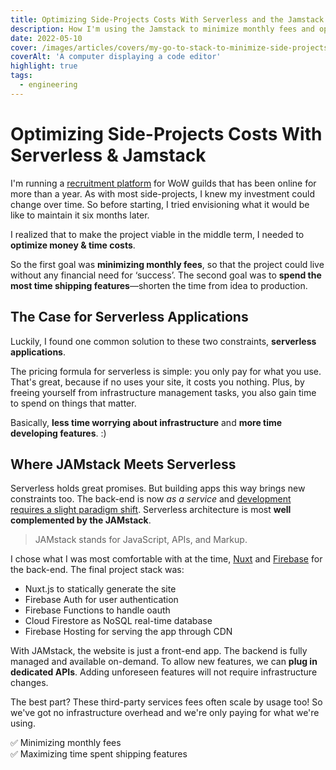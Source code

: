 ```yaml
---
title: Optimizing Side-Projects Costs With Serverless and the Jamstack
description: How I'm using the Jamstack to minimize monthly fees and optimize for time spent shipping features.
date: 2022-05-10
cover: /images/articles/covers/my-go-to-stack-to-minimize-side-projects-costs.jpeg
coverAlt: 'A computer displaying a code editor'
highlight: true
tags:
  - engineering
---
```


# Optimizing Side-Projects Costs With Serverless & Jamstack

I'm running a [recruitment platform](/blog/launching-a-recruitment-platform-for-classic-guilds) for WoW guilds that has been online for more than a year. As with most side-projects, I knew my investment could change over time. So before starting, I tried envisioning what it would be like to maintain it six months later.

I realized that to make the project viable in the middle term, I needed to **optimize money & time costs**.

So the first goal was **minimizing monthly fees**, so that the project could live without any financial need for ‘success’. The second goal was to **spend the most time shipping features**—shorten the time from idea to production.

## The Case for Serverless Applications

Luckily, I found one common solution to these two constraints, **serverless applications**.

The pricing formula for serverless is simple: you only pay for what you use. That's great, because if no uses your site, it costs you nothing. Plus, by freeing yourself from infrastructure management tasks, you also gain time to spend on things that matter.

Basically, **less time worrying about infrastructure** and **more time developing features**. :)

## Where JAMstack Meets Serverless

Serverless holds great promises. But building apps this way brings new constraints too. The back-end is now _as a service_ and [development requires a slight paradigm shift](https://strift.medium.com/handling-schema-evolution-with-cloud-firestore-22d94fb9722f). Serverless architecture is most **well complemented by the JAMstack**.

> JAMstack stands for JavaScript, APIs, and Markup.

I chose what I was most comfortable with at the time, [Nuxt](https://nuxtjs.org/) and [Firebase](https://firebase.google.com/) for the back-end. The final project stack was:
- Nuxt.js to statically generate the site
- Firebase Auth for user authentication
- Firebase Functions to handle oauth
- Cloud Firestore as NoSQL real-time database
- Firebase Hosting for serving the app through CDN

With JAMstack, the website is just a front-end app. The backend is fully managed and available on-demand. To allow new features, we can **plug in dedicated APIs**. Adding unforeseen features will not require infrastructure changes.

The best part? These third-party services fees often scale by usage too! So we've got no infrastructure overhead and we're only paying for what we're using.

✅ Minimizing monthly fees <br>
✅ Maximizing time spent shipping features
